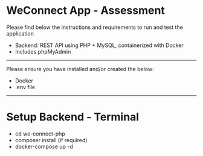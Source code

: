 # WeConnect App - Assessment

Please find below the instructions and requirements to run and test the application

- Backend: REST API using PHP + MySQL, containerized with Docker
- Includes phpMyAdmin

---

Please ensure you have installed and/or created the below:

- Docker
- .env file

---

# Setup Backend - Terminal

- cd we-connect-php
- composer install (if required)
- docker-compose up -d
